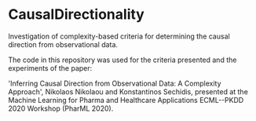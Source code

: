 # CausalDirectionality
Investigation of complexity-based criteria for determining the causal direction from observational data.

The code in this repository was used for the criteria presented and the experiments of the paper:

'Inferring Causal Direction from Observational Data: A Complexity Approach', Nikolaos Nikolaou and Konstantinos Sechidis, presented at the Machine Learning for Pharma and Healthcare Applications
ECML--PKDD 2020 Workshop (PharML 2020).
